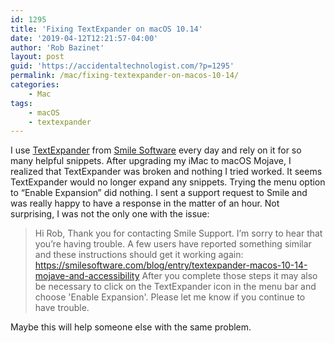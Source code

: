 ```yaml
---
id: 1295
title: 'Fixing TextExpander on macOS 10.14'
date: '2019-04-12T12:21:57-04:00'
author: 'Rob Bazinet'
layout: post
guid: 'https://accidentaltechnologist.com/?p=1295'
permalink: /mac/fixing-textexpander-on-macos-10-14/
categories:
    - Mac
tags:
    - macOS
    - textexpander
---
```


I use [TextExpander](https://textexpander.com/?_ga=2.123764618.1471471561.1555080720-1441338867.1555080720) from [Smile Software](https://smilesoftware.com/) every day and rely on it for so many helpful snippets. After upgrading my iMac to macOS Mojave, I realized that TextExpander was broken and nothing I tried worked. It seems TextExpander would no longer expand any snippets. Trying the menu option to “Enable Expansion” did nothing. I sent a support request to Smile and was really happy to have a response in the matter of an hour. Not surprising, I was not the only one with the issue:

> Hi Rob, Thank you for contacting Smile Support. I’m sorry to hear that you’re having trouble. A few users have reported something similar and these instructions should get it working again: <https://smilesoftware.com/blog/entry/textexpander-macos-10-14-mojave-and-accessibility> After you complete those steps it may also be necessary to click on the TextExpander icon in the menu bar and choose 'Enable Expansion'. Please let me know if you continue to have trouble.

 Maybe this will help someone else with the same problem.